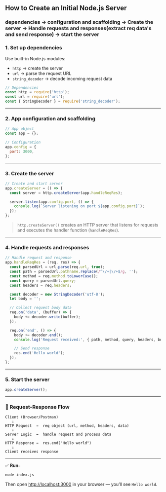 ## How to Create an Initial Node.js Server
### dependencies -> configuration and scaffolding -> Create the server -> Handle requests and responses(extract req data's and send response) -> start the server
### 1. **Set up dependencies**

Use built-in Node.js modules:

* `http` → create the server
* `url` → parse the request URL
* `string_decoder` → decode incoming request data

```js
// Dependencies
const http = require('http');
const url = require('url');
const { StringDecoder } = require('string_decoder');
```

---

### 2. **App configuration and scaffolding**

```js
// App object
const app = {};

// Configuration
app.config = {
  port: 3000,
};
```

---

### 3. **Create the server**

```js
// Create and start server
app.createServer = () => {
  const server = http.createServer(app.handleReqRes);

  server.listen(app.config.port, () => {
    console.log(`Server listening on port ${app.config.port}`);
  });
};
```

> `http.createServer()` creates an HTTP server that listens for requests and executes the handler function (`handleReqRes`).

---

### 4. **Handle requests and responses**

```js
// Handle request and response
app.handleReqRes = (req, res) => {
  const parsedUrl = url.parse(req.url, true);
  const path = parsedUrl.pathname.replace(/^\/+|\/+$/g, '');
  const method = req.method.toLowerCase();
  const query = parsedUrl.query;
  const headers = req.headers;

  const decoder = new StringDecoder('utf-8');
  let body = '';

  // Collect request body data
  req.on('data', (buffer) => {
    body += decoder.write(buffer);
  });

  req.on('end', () => {
    body += decoder.end();
    console.log('Request received:', { path, method, query, headers, body });

    // Send response
    res.end('Hello world');
  });
};
```

---

### 5. **Start the server**

```js
app.createServer();
```

---

### 🔁 **Request-Response Flow**

```
Client (Browser/Postman)
   ↓
HTTP Request  →  req object (url, method, headers, data)
   ↓
Server Logic  →  handle request and process data
   ↓
HTTP Response →  res.end("Hello world")
   ↓
Client receives response
```

---

✅ **Run:**

```bash
node index.js
```

Then open [http://localhost:3000](http://localhost:3000) in your browser — you’ll see `Hello world`.
